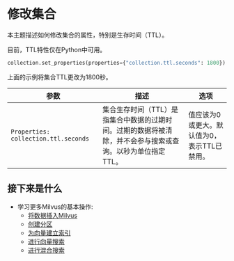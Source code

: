 修改集合
====

本主题描述如何修改集合的属性，特别是生存时间（TTL）。

目前，TTL特性仅在Python中可用。

```python
collection.set_properties(properties={"collection.ttl.seconds": 1800})

```

上面的示例将集合TTL更改为1800秒。

| 参数 | 描述 | 选项 |
| --- | --- | --- |
| `Properties: collection.ttl.seconds` | 集合生存时间（TTL）是指集合中数据的过期时间。过期的数据将被清除，并不会参与搜索或查询。以秒为单位指定 TTL。 | 值应该为0或更大。默认值为0，表示TTL已禁用。|

接下来是什么
------

* 学习更多Milvus的基本操作:
	+ [将数据插入Milvus](insert_data.md)
	+ [创建分区](create_partition.md)
	+ [为向量建立索引](build_index.md)
	+ [进行向量搜索](search.md)
	+ [进行混合搜索](hybridsearch.md)
